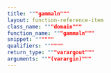 ```yaml
---
title: """gammaln"""
layout: function-reference-item
class_name: """domain"""
function_name: """gammaln"""
snippet: """"""
qualifiers: """"""
return_type: """varargout"""
arguments: """(varargin)"""
---
```


